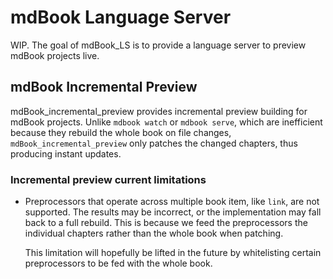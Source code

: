 # mdBook Language Server

WIP.
The goal of mdBook_LS is to provide a language server to
preview mdBook projects live.

## mdBook Incremental Preview

mdBook_incremental_preview provides incremental preview building for
mdBook projects.
Unlike `mdbook watch` or `mdbook serve`,
which are inefficient because they rebuild the whole book on file changes,
`mdBook_incremental_preview` only patches the changed chapters,
thus producing instant updates.

### Incremental preview current limitations

- Preprocessors that operate across multiple book item, like `link`,
    are not supported.
    The results may be incorrect,
    or the implementation may fall back to a full rebuild.
    This is because
    we feed the preprocessors the individual chapters rather than
    the whole book when patching.

    This limitation will hopefully be lifted in the future by
    whitelisting certain preprocessors to be fed with the whole book.
